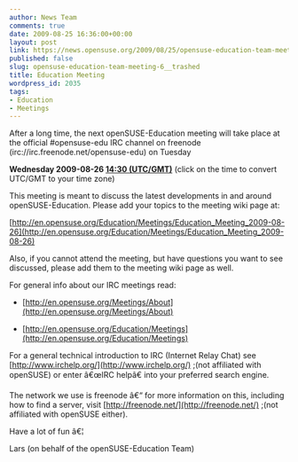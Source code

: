 ```yaml
---
author: News Team
comments: true
date: 2009-08-25 16:36:00+00:00
layout: post
link: https://news.opensuse.org/2009/08/25/opensuse-education-team-meeting-6__trashed/
published: false
slug: opensuse-education-team-meeting-6__trashed
title: Education Meeting
wordpress_id: 2035
tags:
- Education
- Meetings
---
```


After a long time, the next openSUSE-Education meeting will take place at the official #opensuse-edu IRC channel on freenode (irc://irc.freenode.net/opensuse-edu) on Tuesday


**Wednesday 2009-08-26  [14:30 (UTC/GMT)](http://www.worldtimeserver.com/convert_time_in_UTC.aspx?y=2009&mo=08&d=26&h=14&mn=30)**
(click on the time to convert UTC/GMT to your time zone)


This meeting is meant to discuss the latest developments in and around openSUSE-Education. Please add your topics to the meeting wiki page at:


[http://en.opensuse.org/Education/Meetings/Education_Meeting_2009-08-26](http://en.opensuse.org/Education/Meetings/Education_Meeting_2009-08-26)


Also, if you cannot attend the meeting, but have questions you want to see discussed, please add them to the meeting wiki page as well.

For general info about our IRC meetings read:



	
  * [http://en.opensuse.org/Meetings/About](http://en.opensuse.org/Meetings/About)

	
  * [http://en.opensuse.org/Education/Meetings](http://en.opensuse.org/Education/Meetings)


For a general technical introduction to IRC (Internet Relay Chat) see [http://www.irchelp.org/](http://www.irchelp.org/) ;(not affiliated with openSUSE) or enter â€œIRC helpâ€ into your preferred search engine.

The network we use is freenode â€“ for more information on this, including how to find a server, visit [http://freenode.net/](http://freenode.net/) ;(not affiliated with openSUSE either).

Have a lot of fun â€¦

Lars (on behalf of the openSUSE-Education Team)
